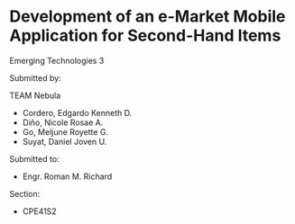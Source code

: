 # Development of an e-Market Mobile Application for Second-Hand Items
Emerging Technologies 3

Submitted by:

TEAM Nebula
- Cordero, Edgardo Kenneth D. 
- Diño, Nicole Rosae A.
- Go, Meljune Royette G.
- Suyat, Daniel Joven U.

Submitted to:

- Engr. Roman M. Richard

Section:
- CPE41S2
